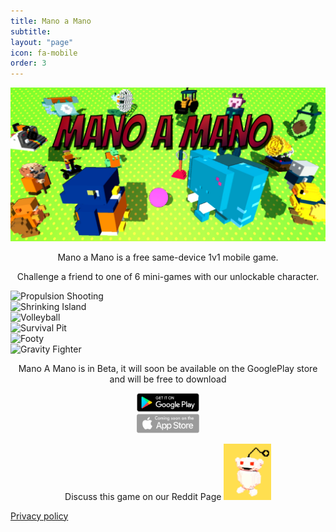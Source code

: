 ```yaml
---
title: Mano a Mano
subtitle:
layout: "page"
icon: fa-mobile
order: 3
---
```


<a class="image featured"><img src="assets/images/MaM%20banner2.jpg" alt="" /></a>




<p><center>Mano a Mano is a free same-device 1v1 mobile game.</center> </p>


<p><center> Challenge a friend to one of 6 mini-games with our unlockable character.</center> </p>


  <div class="row">
    <div class="4u 12u$(mobile)">
      <div class="item">
        <a class="image fit"><img src="{{ 'assets/images/Screenshot_lv1.png' | relative_url }}" alt="Propulsion Shooting" /></a>
      </div>
      <div class="item">
        <a class="image fit"><img src="{{ 'assets/images/Screenshot_lv4.png' | relative_url }}" alt="Shrinking Island" /></a>
      </div>
    </div>
    <div class="4u 12u$(mobile)">
      <div class="item">
        <a  class="image fit"><img src="{{ 'assets/images/Screenshot_lv2.png' | relative_url }}" alt="Volleyball" /></a>
      </div>
      <div class="item">
        <a class="image fit"><img src="{{ 'assets/images/Screenshot_lv5.png' | relative_url }}" alt="Survival Pit" /></a>
      </div>
    </div>
    <div class="4u 12u$(mobile)">
      <div class="item">
        <a class="image fit"><img src="{{ 'assets/images/Screenshot_lv3.png' | relative_url }}" alt="Footy" /></a>
      </div>
      <div class="item">
        <a class="image fit"><img src="{{ 'assets/images/Screenshot_lv6.png' | relative_url }}" alt="Gravity Fighter" /></a>
      </div>
    </div>
  </div>


<center><p>Mano A Mano is in Beta, it will soon be available on the GooglePlay store and will be free to download</p></center>


<center><a href="https://play.google.com/store?hl=en" class="image featured"><img src="assets/images/getOnPlay.png" alt="Get it on the play store" style="width:20%;" /></a></center>

<center><p>Discuss this game on our Reddit Page <a href="https://www.reddit.com/r/ManoAMano/" class="image featured"><img src="assets/images/RedditLink.jpg" alt="Reddit link" style="width:15%;" /></a></p></center>

[Privacy policy](https://patricktabet.github.io/privacy.html)






